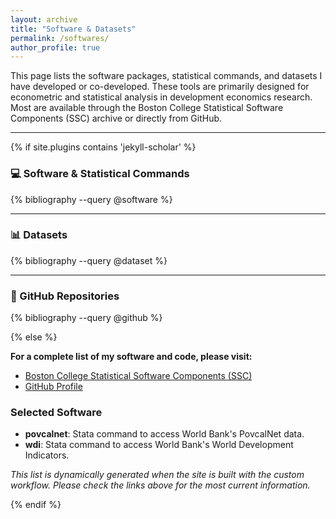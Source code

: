 ```yaml
---
layout: archive
title: "Software & Datasets"
permalink: /softwares/
author_profile: true
---
```


This page lists the software packages, statistical commands, and datasets I have developed or co-developed. These tools are primarily designed for econometric and statistical analysis in development economics research. Most are available through the Boston College Statistical Software Components (SSC) archive or directly from GitHub.

---

{% if site.plugins contains 'jekyll-scholar' %}

### 💻 Software & Statistical Commands

{% bibliography --query @software %}

---

### 📊 Datasets

{% bibliography --query @dataset %}

---

### 🐙 GitHub Repositories

{% bibliography --query @github %}

{% else %}
<!-- Static fallback for GitHub Pages build -->

**For a complete list of my software and code, please visit:**
- [Boston College Statistical Software Components (SSC)](https://ideas.repec.org/e/pwa88.html)
- [GitHub Profile](https://github.com/jpazvd)

### Selected Software

- **povcalnet**: Stata command to access World Bank's PovcalNet data.
- **wdi**: Stata command to access World Bank's World Development Indicators.

*This list is dynamically generated when the site is built with the custom workflow. Please check the links above for the most current information.*

{% endif %}